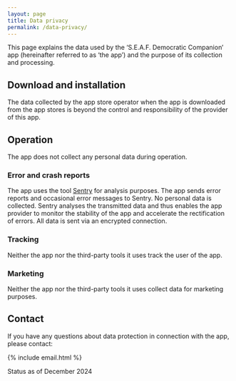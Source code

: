 ```yaml
---
layout: page
title: Data privacy
permalink: /data-privacy/
---
```


This page explains the data used by the ‘S.E.A.F. Democratic Companion’ app (hereinafter referred to as ‘the app’) and the purpose of its collection and processing.

## Download and installation
The data collected by the app store operator when the app is downloaded from the app stores is beyond the control and responsibility of the provider of this app.

## Operation
The app does not collect any personal data during operation.

### Error and crash reports
The app uses the tool [Sentry](https://sentry.io) for analysis purposes. The app sends error reports and occasional error messages to Sentry. No personal data is collected. Sentry analyses the transmitted data and thus enables the app provider to monitor the stability of the app and accelerate the rectification of errors. All data is sent via an encrypted connection.

### Tracking
Neither the app nor the third-party tools it uses track the user of the app.

### Marketing
Neither the app nor the third-party tools it uses collect data for marketing purposes.

## Contact
If you have any questions about data protection in connection with the app, please contact:

{% include email.html %}

Status as of December 2024